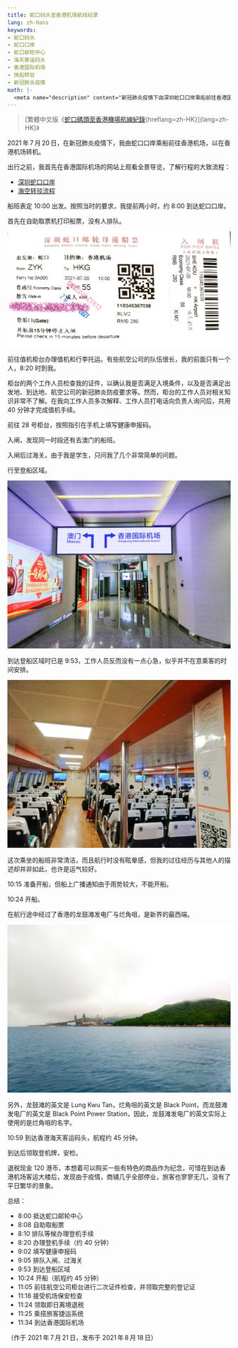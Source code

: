```yaml
---
title: 蛇口码头至香港机场航线纪录
lang: zh-Hans
keywords:
- 蛇口码头
- 蛇口口岸
- 蛇口邮轮中心
- 海天客运码头
- 香港国际机场
- 快船转驳
- 新冠肺炎疫情
math: |-
  <meta name="description" content="新冠肺炎疫情下由深圳蛇口口岸乘船前往香港国际机场纪录"/>
---
```


> [繁體中文版《[蛇口碼頭至香港機場航線紀錄](../){hreflang=zh-HK}]{lang=zh-HK}》

2021&#8239;年&#8239;7&#8239;月&#8239;20&#8239;日，在新冠肺炎疫情下，我由蛇口口岸乘船前往香港机场，以在香港机场转机。

出行之前，我首先在香港国际机场的网站上观看全景导览，了解行程的大致流程：

- [深圳蛇口口岸](https://www.hongkongairport.com/iwov-resources/html/aa360/sk_final_tour/SK_Final_Tour/index_tc.html)
- [海空转驳流程](https://www.hongkongairport.com/iwov-resources/html/aa360/s2a/tour_hk.html)

船班表定 10:00 出发。按照当时的要求，我提前两小时，约 8:00 到达蛇口口岸。

首先在自助取票机打印船票，没有人排队。

![蛇口口岸船票](../1.jpg)

前往值机柜台办理值机和行李托运。有些航空公司的队伍很长，我的前面只有一个人，8:20 时到我。

柜台的两个工作人员检查我的证件，以确认我是否满足入境条件，以及是否满足出发地、到达地、航空公司的新冠肺炎防疫要求等。然而，柜台的工作人员对相关知识非常不了解。在我向工作人员多次解释、工作人员打电话向负责人询问后，共用 40 分钟才完成值机手续。

前往 28 号柜台，按照指引在手机上填写健康申报码。

入闸，发现同一时段还有去澳门的船班。

入闸后过海关。由于我是学生，只问我了几个非常简单的问题。

行至登船区域。

![行至蛇口口岸登船区域](../2.jpg)

到达登船区域时已是 9:53，工作人员反而没有一点心急，似乎并不在意乘客的时间安排。

![船班内景](../3.jpg)

这次乘坐的船班非常清洁，而且航行时没有眩晕感，但我的过往经历与其他人的描述却并非如此，也许是运气较好。

10:15 准备开船，但船上广播通知由于雨势较大，不能开船。

10:24 开船。

在航行途中经过了香港的龙鼓滩发电厂与烂角咀，是新界的最西端。

![龙鼓滩发电厂与烂角咀](../4.jpg)

另外，龙鼓滩的英文是 Lung Kwu Tan，烂角咀的英文是 Black Point，而龙鼓滩发电厂的英文是 Black Point Power Station，因此，龙鼓滩发电厂的英文实际上使用的是烂角咀的名字。

10:59 到达香港海天客运码头，航程约 45 分钟。

到达后领取登机牌，安检。

退税现金 120 港币，本想着可以购买一些有特色的商品作为纪念，可惜在到达香港机场客运大楼后，发现由于疫情，商铺几乎全部停业，旅客也寥寥无几，没有了平日繁华的景象。

总结：

- 8:00 抵达蛇口邮轮中心
- 8:08 自助取船票
- 8:10 排队等候办理登机手续
- 8:20 办理登机手续（约 40 分钟）
- 9:02 填写健康申报码
- 9:05 排队入闸、过海关
- 9:53 到达登船区域
- 10:24 开船（航程约 45 分钟）
- 11:05 前往航空公司柜台进行二次证件检查，并领取完整的登记证
- 11:18 接受机场保安检查
- 11:24 领取即日离境退税
- 11:25 乘搭旅客捷运系统
- 11:34 到达香港国际机场

（作于 2021&#8239;年&#8239;7&#8239;月&#8239;21&#8239;日，发布于 2021&#8239;年&#8239;8&#8239;月&#8239;18&#8239;日）
